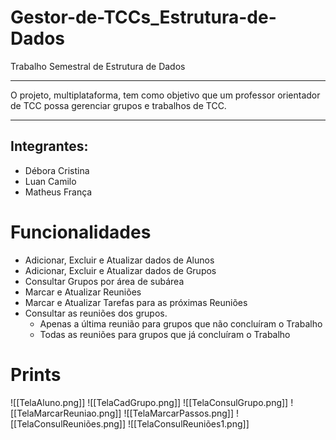 # Gestor-de-TCCs_Estrutura-de-Dados
Trabalho Semestral de Estrutura de Dados

****

O projeto, multiplataforma, tem como objetivo que um professor orientador de TCC possa gerenciar grupos e trabalhos de TCC.

****

## Integrantes:
- Débora Cristina
- Luan Camilo
- Matheus França

# Funcionalidades

- Adicionar, Excluir e Atualizar dados de Alunos
- Adicionar, Excluir e Atualizar dados de Grupos
- Consultar Grupos por área de subárea
- Marcar e Atualizar Reuniões
- Marcar e Atualizar Tarefas para as próximas Reuniões
- Consultar as reuniões dos grupos.
	- Apenas a última reunião para grupos que não concluíram o Trabalho
	- Todas as reuniões para grupos que já concluíram o Trabalho

# Prints

![[TelaAluno.png]]
![[TelaCadGrupo.png]]
![[TelaConsulGrupo.png]]
![[TelaMarcarReuniao.png]]
![[TelaMarcarPassos.png]]
![[TelaConsulReuniões.png]]
![[TelaConsulReuniões1.png]]